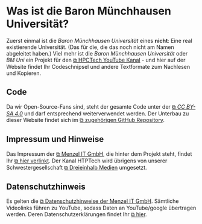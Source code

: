 # Was ist die Baron Münchhausen Universität?

Zuerst einmal ist die *Baron Münchhausen Universität* eines **nicht**: Eine real existierende Universität. (Das für die, die das noch nicht am Namen abgeleitet haben.) Viel mehr ist die *Baron Münchhausen Universität* oder *BM Uni* ein Projekt für den  [&#10697; HPCTech YouTube Kanal](https://www.youtube.com/channel/UCJ3l6hUsHy3B0URWZMwBf4Q/about) - und hier auf der Website findet Ihr Codeschnipsel und andere Textformate zum Nachlesen und Kopieren.

## Code

Da wir Open-Source-Fans sind, steht der gesamte Code unter der [&#10697; *CC BY-SA 4.0*](https://creativecommons.org/licenses/by-sa/4.0/) und darf entsprechend weiterverwendet werden.
Der Unterbau zu dieser Website findet sich im [&#10697; zugehörigen GitHub Repository](https://github.com/menzelit/bm-uni.de).

## Impressum und Hinweise

Das Impressum der [&#10697; Menzel IT GmbH](https://menzel-it.net), die hinter dem Projekt steht, findet Ihr [&#10697; hier verlinkt](https://menzel-it.net/impressum). Der Kanal HTPTech wird übrigens von unserer Schwestergesellschaft [&#10697; Dreieinhalb Medien](https://dreieinhalbmedien.de) umgesetzt.

## Datenschutzhinweis

Es gelten die [&#10697; Datenschutzhinweise der Menzel IT GmbH](https://menzel-it.net/datenschutz/). Sämtliche Videolinks führen zu YouTube, sodass Daten an YouTube/google übertragen werden. Deren Datenschutzerklärungen findet Ihr [&#10697; hier](https://policies.google.com/privacy?hl=de).
